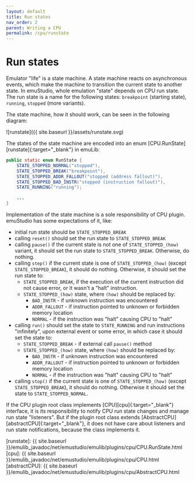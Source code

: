 ```yaml
---
layout: default
title: Run states
nav_order: 2
parent: Writing a CPU
permalink: /cpu/runstate
---
```


# Run states

Emulator "life" is a state machine. A state machine reacts on asynchronous events, which make the machine to transition the current state to another state. In emuStudio, whole emulation "state" depends on CPU run state. The run state is a name for the following states: `breakpoint` (starting state), `running`, `stopped` (more variants).

The state machine, how it should work, can be seen in the following diagram:

![runstate]({{ site.baseurl }}/assets/runstate.svg)

The states of the state machine are encoded into an enum [CPU.RunState][runstate]{:target="_blank"} in emuLib:


```java
public static enum RunState {
    STATE_STOPPED_NORMAL("stopped"),
    STATE_STOPPED_BREAK("breakpoint"),
    STATE_STOPPED_ADDR_FALLOUT("stopped (address fallout)"),
    STATE_STOPPED_BAD_INSTR("stopped (instruction fallout)"),
    STATE_RUNNING("running");

    ...
}
```

Implementation of the state machine is a sole responsibility of CPU plugin. emuStudio has some expectations of it, like:

- initial run state should be `STATE_STOPPED_BREAK`
- calling `reset()` should set the run state to `STATE_STOPPED_BREAK`
- calling `pause()` if the current state is not one of `STATE_STOPPED_(how)` variant, it should set the run state to `STATE_STOPPED_BREAK`. Otherwise, do nothing.
- calling `step()` if the current state is one of `STATE_STOPPED_(how)` (except `STATE_STOPPED_BREAK`), it should do nothing. Otherwise, it should set the run state to:
    - `STATE_STOPPED_BREAK`, if the execution of the current instruction did not cause error, or it wasn't a "halt" instruction.
    - `STATE_STOPPED_(how)` state, where `(how)` should be replaced by:
        - `BAD_INSTR` - if unknown instruction was encountered
        - `ADDR_FALLOUT` - if instruction pointed to unknown or forbidden memory location
        - `NORMAL` - if the instruction was "halt" causing CPU to "halt" 
- calling `run()` should set the state to `STATE_RUNNING` and run instructions "infinitely", upon external event or some error, in which case it should set the state to:
    - `STATE_STOPPED_BREAK` - if external call `pause()` method
    - `STATE_STOPPED_(how)` state, where `(how)` should be replaced by:
        - `BAD_INSTR` - if unknown instruction was encountered
        - `ADDR_FALLOUT` - if instruction pointed to unknown or forbidden memory location
        - `NORMAL` - if the instruction was "halt" causing CPU to "halt"
- calling `stop()` if the current state is one of `STATE_STOPPED_(how)` (except `STATE_STOPPED_BREAK`), it should do nothing. Otherwise it should set the state to `STATE_STOPPED_NORMAL`.


If the CPU plugin root class implements [CPU][cpu]{:target="_blank"} interface, it is its responsibility to notify CPU run state changes and manage run state "listeners". But if the plugin root class extends [AbstractCPU][abstractCPU]{:target="_blank"}, it does not have care about listeners and run state notifications, because the class implements it. 



[runstate]: {{ site.baseurl }}/emulib_javadoc/net/emustudio/emulib/plugins/cpu/CPU.RunState.html
[cpu]: {{ site.baseurl }}/emulib_javadoc/net/emustudio/emulib/plugins/cpu/CPU.html
[abstractCPU]: {{ site.baseurl }}/emulib_javadoc/net/emustudio/emulib/plugins/cpu/AbstractCPU.html
